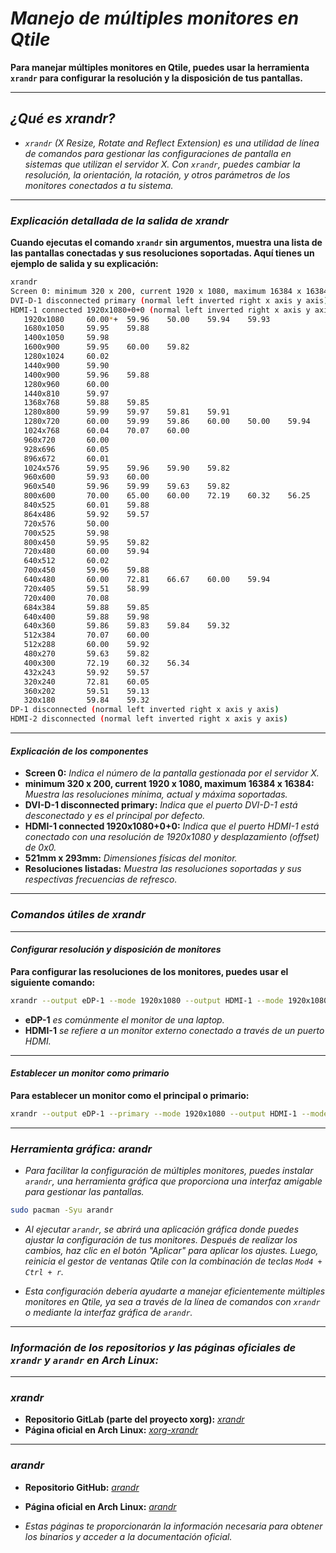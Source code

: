 <!-- Autor: Daniel Benjamin Perez Morales -->
<!-- GitHub: https://github.com/DanielPerezMoralesDev13 -->
<!-- Correo electrónico: danielperezdev@proton.me -->

# ***Manejo de múltiples monitores en Qtile***

**Para manejar múltiples monitores en Qtile, puedes usar la herramienta `xrandr` para configurar la resolución y la disposición de tus pantallas.**

---

## ***¿Qué es xrandr?***

- *`xrandr` (X Resize, Rotate and Reflect Extension) es una utilidad de línea de comandos para gestionar las configuraciones de pantalla en sistemas que utilizan el servidor X. Con `xrandr`, puedes cambiar la resolución, la orientación, la rotación, y otros parámetros de los monitores conectados a tu sistema.*

---

### ***Explicación detallada de la salida de xrandr***

**Cuando ejecutas el comando `xrandr` sin argumentos, muestra una lista de las pantallas conectadas y sus resoluciones soportadas. Aquí tienes un ejemplo de salida y su explicación:**

```bash
xrandr
Screen 0: minimum 320 x 200, current 1920 x 1080, maximum 16384 x 16384
DVI-D-1 disconnected primary (normal left inverted right x axis y axis)
HDMI-1 connected 1920x1080+0+0 (normal left inverted right x axis y axis) 521mm x 293mm
   1920x1080     60.00*+  59.96    50.00    59.94    59.93  
   1680x1050     59.95    59.88  
   1400x1050     59.98  
   1600x900      59.95    60.00    59.82  
   1280x1024     60.02  
   1440x900      59.90  
   1400x900      59.96    59.88  
   1280x960      60.00  
   1440x810      59.97  
   1368x768      59.88    59.85  
   1280x800      59.99    59.97    59.81    59.91  
   1280x720      60.00    59.99    59.86    60.00    50.00    59.94    59.74  
   1024x768      60.04    70.07    60.00  
   960x720       60.00  
   928x696       60.05  
   896x672       60.01  
   1024x576      59.95    59.96    59.90    59.82  
   960x600       59.93    60.00  
   960x540       59.96    59.99    59.63    59.82  
   800x600       70.00    65.00    60.00    72.19    60.32    56.25  
   840x525       60.01    59.88  
   864x486       59.92    59.57  
   720x576       50.00  
   700x525       59.98  
   800x450       59.95    59.82  
   720x480       60.00    59.94  
   640x512       60.02  
   700x450       59.96    59.88  
   640x480       60.00    72.81    66.67    60.00    59.94  
   720x405       59.51    58.99  
   720x400       70.08  
   684x384       59.88    59.85  
   640x400       59.88    59.98  
   640x360       59.86    59.83    59.84    59.32  
   512x384       70.07    60.00  
   512x288       60.00    59.92  
   480x270       59.63    59.82  
   400x300       72.19    60.32    56.34  
   432x243       59.92    59.57  
   320x240       72.81    60.05  
   360x202       59.51    59.13  
   320x180       59.84    59.32  
DP-1 disconnected (normal left inverted right x axis y axis)
HDMI-2 disconnected (normal left inverted right x axis y axis)
```

---

#### ***Explicación de los componentes***

- **Screen 0:** *Indica el número de la pantalla gestionada por el servidor X.*
- **minimum 320 x 200, current 1920 x 1080, maximum 16384 x 16384:** *Muestra las resoluciones mínima, actual y máxima soportadas.*
- **DVI-D-1 disconnected primary:** *Indica que el puerto DVI-D-1 está desconectado y es el principal por defecto.*
- **HDMI-1 connected 1920x1080+0+0:** *Indica que el puerto HDMI-1 está conectado con una resolución de 1920x1080 y desplazamiento (offset) de 0x0.*
- **521mm x 293mm:** *Dimensiones físicas del monitor.*
- **Resoluciones listadas:** *Muestra las resoluciones soportadas y sus respectivas frecuencias de refresco.*

---

### ***Comandos útiles de xrandr***

---

#### ***Configurar resolución y disposición de monitores***

**Para configurar las resoluciones de los monitores, puedes usar el siguiente comando:**

```bash
xrandr --output eDP-1 --mode 1920x1080 --output HDMI-1 --mode 1920x1080
```

- **eDP-1** *es comúnmente el monitor de una laptop.*
- **HDMI-1** *se refiere a un monitor externo conectado a través de un puerto HDMI.*

---

#### ***Establecer un monitor como primario***

**Para establecer un monitor como el principal o primario:**

```bash
xrandr --output eDP-1 --primary --mode 1920x1080 --output HDMI-1 --mode 1920x1080
```

---

### ***Herramienta gráfica: arandr***

- *Para facilitar la configuración de múltiples monitores, puedes instalar `arandr`, una herramienta gráfica que proporciona una interfaz amigable para gestionar las pantallas.*

```sh
sudo pacman -Syu arandr
```

- *Al ejecutar `arandr`, se abrirá una aplicación gráfica donde puedes ajustar la configuración de tus monitores. Después de realizar los cambios, haz clic en el botón "Aplicar" para aplicar los ajustes. Luego, reinicia el gestor de ventanas Qtile con la combinación de teclas `Mod4 + Ctrl + r`.*

- *Esta configuración debería ayudarte a manejar eficientemente múltiples monitores en Qtile, ya sea a través de la línea de comandos con `xrandr` o mediante la interfaz gráfica de `arandr`.*

---

### ***Información de los repositorios y las páginas oficiales de `xrandr` y `arandr` en Arch Linux:***

---

### ***xrandr***

- **Repositorio GitLab (parte del proyecto xorg):** *[xrandr](https://gitlab.freedesktop.org/xorg/app/xrandr "https://gitlab.freedesktop.org/xorg/app/xrandr")*
- **Página oficial en Arch Linux:** *[xorg-xrandr](https://archlinux.org/packages/extra/x86_64/xorg-xrandr/ "https://archlinux.org/packages/extra/x86_64/xorg-xrandr/")*

---

### ***arandr***

- **Repositorio GitHub:** *[arandr](https://github.com/chrysn/arandr)*
- **Página oficial en Arch Linux:** *[arandr](https://archlinux.org/packages/community/any/arandr/)*

- *Estas páginas te proporcionarán la información necesaria para obtener los binarios y acceder a la documentación oficial.*
